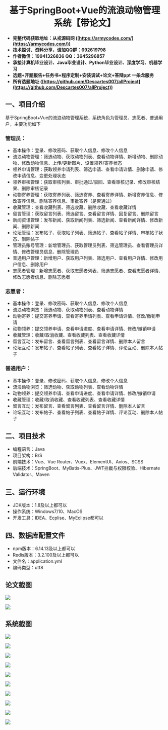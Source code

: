<h1 align="center">基于SpringBoot+Vue的流浪动物管理系统【带论文】</h1></p>

- <b>完整代码获取地址：从戎源码网 ([https://armycodes.com/](https://armycodes.com/))</b>
- <b>技术探讨、资料分享，请加QQ群：692619798</b>
- <b>作者微信：19941326836  QQ：3645296857</b>
- <b>承接计算机毕业设计、Java毕业设计、Python毕业设计、深度学习、机器学习</b>
- <b>选题+开题报告+任务书+程序定制+安装调试+论文+答辩ppt 一条龙服务</b>
- <b>所有选题地址 ([https://github.com/Descartes007/allProject](https://github.com/Descartes007/allProject)) </b>

## 一、项目介绍

基于SpringBoot+Vue的流浪动物管理系统，系统角色为管理员、志愿者、普通用户，主要功能如下
### 管理员：
- 基本操作：登录、修改密码、获取个人信息、修改个人信息
- 流浪动物管理：筛选动物、获取动物列表、查看动物详情、新增动物、删除动物、修改动物信息、上传/更新图片、设置领养/寄养状态
- 领养申请管理：获取领养申请列表、筛选申请、查看申请详情、删除申请、修改申请信息、变更处理状态
- 领养审核管理：获取审核列表、审批通过/驳回、查看审核记录、修改审核结果、删除审核记录
- 动物寄养管理：获取寄养列表、筛选寄养、查看寄养详情、新增寄养信息、修改寄养信息、删除寄养信息、审批寄养（是否通过）
- 收藏管理：查看收藏列表、筛选收藏、删除收藏、查看收藏详情
- 留言管理：获取留言列表、筛选留言、查看留言详情、回复留言、删除留言
- 新闻资讯管理：发布新闻、获取新闻列表、筛选新闻、查看新闻详情、修改新闻、删除新闻
- 论坛管理：发布帖子、获取帖子列表、筛选帖子、查看帖子详情、审核帖子状态、删除帖子
- 管理员账号管理：新增管理员、获取管理员列表、筛选管理员、查看管理员详情、修改管理员信息、删除管理员
- 普通用户管理：新增用户、获取用户列表、筛选用户、查看用户详情、修改用户信息、删除用户
- 志愿者管理：新增志愿者、获取志愿者列表、筛选志愿者、查看志愿者详情、修改志愿者信息、删除志愿者
### 志愿者：
- 基本操作：登录、修改密码、获取个人信息、修改个人信息
- 流浪动物浏览：筛选动物、获取动物列表、查看动物详情
- 动物寄养：提交寄养申请、查看寄养申请列表、查看申请详情、修改/撤销申请
- 动物领养：提交领养申请、查看申请进度、查看申请详情、修改/撤销申请
- 收藏管理：收藏/取消收藏、查看收藏列表、查看收藏详情
- 留言互动：发布留言、查看留言列表、查看留言详情、删除本人留言
- 论坛互动：发布帖子、查看帖子列表、查看帖子详情、评论互动、删除本人帖子
### 普通用户：
- 基本操作：登录、修改密码、获取个人信息、修改个人信息
- 流浪动物浏览：筛选动物、获取动物列表、查看动物详情
- 动物领养：提交领养申请、查看申请进度、查看申请详情、修改/撤销申请
- 收藏管理：收藏/取消收藏、查看收藏列表、查看收藏详情
- 留言互动：发布留言、查看留言列表、查看留言详情、删除本人留言
- 论坛互动：发布帖子、查看帖子列表、查看帖子详情、评论互动、删除本人帖子

## 二、项目技术

- 编程语言：Java
- 项目架构：B/S
- 前端技术：Vue、Vue Router、Vuex、ElementUI、Axios、SCSS
- 后端技术：SpringBoot、MyBatis-Plus、JWT拦截与权限校验、Hibernate Validator、Maven


## 三、运行环境

- JDK版本：1.8及以上都可以
- 操作系统：Windows7/10、MacOS
- 开发工具：IDEA、Ecplise、MyEclipse都可以

## 四、数据库配置文件

- npm版本：6.14.13及以上都可以
- Redis版本：3.2.100及以上都可以
- 文件名：application.yml
- 编码类型：utf8

## 论文截图

![](screenshot/1.png)

![](screenshot/2.png)

## 系统截图

![](screenshot/3.png)

![](screenshot/4.png)

![](screenshot/5.png)

![](screenshot/6.png)

![](screenshot/7.png)

![](screenshot/8.png)

![](screenshot/9.png)

![](screenshot/10.png)

![](screenshot/11.png)

![](screenshot/12.png)
